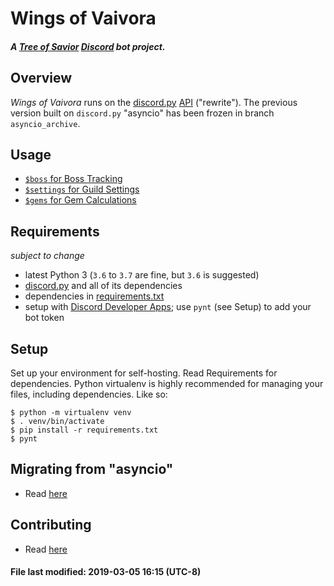 # Wings of Vaivora
#### _A [Tree of Savior][tos] [Discord][discord] bot project._

## Overview

_Wings of Vaivora_ runs on the [discord.py][discord.py] [API][api] ("rewrite").
The previous version built on `discord.py` "asyncio" has been frozen in branch `asyncio_archive`.

## Usage
- [`$boss` for Boss Tracking](docs/BOSS.md)
- [`$settings` for Guild Settings](docs/SETTINGS.md)
- [`$gems` for Gem Calculations](docs/GEMS.md)

## Requirements
_subject to change_

- latest Python 3 (`3.6` to `3.7` are fine, but `3.6` is suggested)
- [discord.py][discord.py] and all of its dependencies
- dependencies in [requirements.txt](requirements.txt)
- setup with [Discord Developer Apps][dev]; use `pynt` (see Setup) to add your bot token

## Setup
Set up your environment for self-hosting. Read Requirements for dependencies.
Python virtualenv is highly recommended for managing your files, including dependencies.
Like so:

```
$ python -m virtualenv venv
$ . venv/bin/activate
$ pip install -r requirements.txt
$ pynt
```

## Migrating from "asyncio"
- Read [here](docs/MIGRATING.md)

## Contributing
- Read [here](docs/CONTRIBUTING.md)


#### File last modified: 2019-03-05 16:15 (UTC-8)

[tos]: https://treeofsavior.com/
[discord]: https://discordapp.com/
[discord.py]: https://github.com/Rapptz/discord.py/tree/rewrite
[api]: http://discordpy.readthedocs.io/en/rewrite/api.html
[dev]: https://discordapp.com/developers/applications/me